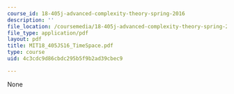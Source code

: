 ```yaml
---
course_id: 18-405j-advanced-complexity-theory-spring-2016
description: ''
file_location: /coursemedia/18-405j-advanced-complexity-theory-spring-2016/4c3cdc9d86cbdc295b5f9b2ad39cbec9_MIT18_405JS16_TimeSpace.pdf
file_type: application/pdf
layout: pdf
title: MIT18_405JS16_TimeSpace.pdf
type: course
uid: 4c3cdc9d86cbdc295b5f9b2ad39cbec9

---
```

None